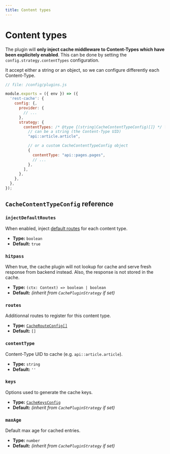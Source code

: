 ```yaml
---
title: Content types
---
```


# Content types

The plugin will **only inject cache middleware to Content-Types which have been explicitely enabled**. This can be done by setting the `config.strategy.contentTypes` configuration.

It accept either a string or an object, so we can configure differently each Content-Type.

```js {10-19}
// file: /config/plugins.js

module.exports = ({ env }) => ({
  'rest-cache': {
    config: {,
      provider: {
        // ...
      },
      strategy: {
        contentTypes: /* @type {(string|CacheContentTypeConfig)[]} */ [
          // can be a string (the Content-Type UID)
          "api::article.article",

          // or a custom CacheContentTypeConfig object
          {
            contentType: "api::pages.pages",
            // ...
          },
        ],
      },
    },
  },
});
```

## `CacheContentTypeConfig` reference

### `injectDefaultRoutes`

When enabled, inject [default routes](https://docs.strapi.io/developer-docs/latest/developer-resources/database-apis-reference/rest-api.html#api-endpoints) for each content type.

- **Type:** `boolean`
- **Default:** `true`

### `hitpass`

When true, the cache plugin will not lookup for cache and serve fresh response from backend instead. Also, the response is not stored in the cache.

- **Type:** `(ctx: Context) => boolean | boolean`
- **Default:** _(inherit from `CachePluginStrategy` if set)_

### `routes`

Additionnal routes to register for this content type.

- **Type:** [`CacheRouteConfig[]`](./cache-custom-routes.md#cacherouteconfig-reference)
- **Default:** `[]`

### `contentType`

Content-Type UID to cache (e.g. `api::article.article`).

- **Type:** `string`
- **Default:** `''`

### `keys`

Options used to generate the cache keys.

- **Type:** [`CacheKeysConfig`](./cache-keys.md#cachekeysconfig-reference)
- **Default:** _(inherit from `CachePluginStrategy` if set)_

### `maxAge`

Default max age for cached entries.

- **Type:** `number`
- **Default:** _(inherit from `CachePluginStrategy` if set)_
